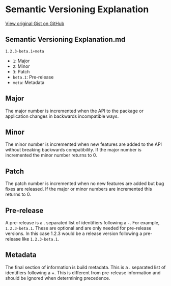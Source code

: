 # Semantic Versioning Explanation

[View original Gist on GitHub](https://gist.github.com/Integralist/c5f3bfa368cb1dc7ce51)

## Semantic Versioning Explanation.md

```
1.2.3-beta.1+meta
```

- `1`: Major
- `2`: Minor
- `3`: Patch
- `beta.1`: Pre-release
- `meta`: Metadata

## Major

The major number is incremented when the API to the package or application changes in backwards incompatible ways.

## Minor

The minor number is incremented when new features are added to the API without breaking backwards compatibility. If the major number is incremented the minor number returns to 0.

## Patch

The patch number is incremented when no new features are added but bug fixes are released. If the major or minor numbers are incremented this returns to 0.

## Pre-release

A pre-release is a . separated list of identifiers following a `-`. For example, `1.2.3-beta.1`. These are optional and are only needed for pre-release versions. In this case 1.2.3 would be a release version following a pre-release like `1.2.3-beta.1`.

## Metadata

The final section of information is build metadata. This is a . separated list of identifiers following a +. This is different from pre-release information and should be ignored when determining precedence.

